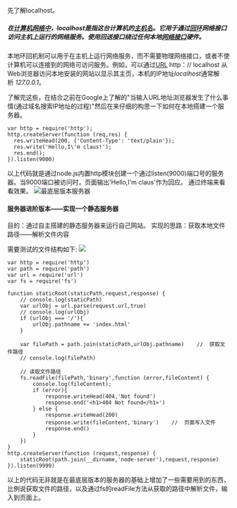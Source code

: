 
先了解localhost。
#####  在[计算机网络中](https://en.wikipedia.org/wiki/Computer_networking "计算机网络")，**localhost**是指*这台计算机*的[主机名](https://en.wikipedia.org/wiki/Hostname "主机名")。它用于通过[回环](https://en.wikipedia.org/wiki/Loopback "环回")网络接口访问主机上运行的网络服务。使用回送接口绕过任何本地[网络接口](https://en.wikipedia.org/wiki/Network_interface_controller "网络接口控制器")硬件。
本地环回机制可以用于在主机上运行网络服务，而不需要物理网络接口，或者不使计算机可以连接到的网络可访问服务。例如，可以通过[URL](https://en.wikipedia.org/wiki/URL "网址") http：// localhost 从Web浏览器访问本地安装的网站以显示其主页，本机的IP地址*localhost*通常解析 *127.0.0.1*。


了解完这些，在结合之前在Google上了解的"当输入URL地址浏览器发生了什么事情(通过域名搜索IP地址的过程)"然后在来仔细的构思一下如何在本地搭建一个服务器。


```
var http = require('http');
http.createServer(function (req,res) {
  res.writeHead(200, {'Content-Type': 'text/plain'});
  res.write('Hello,I\'m claus!');
  res.end();
}).listen(9000) 
```
以上代码就是通过node.js内置http模块创建一个通过listen(9000)端口号的服务器。当9000端口被访问时，页面输出'Hello,I'm claus'作为回应。
通过终端来看看效果。
![最底层版本服务器](http://upload-images.jianshu.io/upload_images/5030047-a83299d4f88459ce.jpg?imageMogr2/auto-orient/strip%7CimageView2/2/w/1240)

#### 服务器进阶版本——实现一个静态服务器

目的：通过自主搭建的静态服务器来运行自己网站。
实现的思路：获取本地文件路径——解析文件内容

需要测试的文件结构如下:
![](http://upload-images.jianshu.io/upload_images/5030047-b6727b991b9d0d18.jpg?imageMogr2/auto-orient/strip%7CimageView2/2/w/1240)


```
var http = require('http')
var path = require('path')
var url = require('url')
var fs = require('fs')

function staticRoot(staticPath,request,response) {
    // console.log(staticPath)
    var urlObj = url.parse(request.url,true)
    // console.log(urlObj)
    if (urlObj === '/'){
        urlObj.pathname += 'index.html'
    }

    var filePath = path.join(staticPath,urlObj.pathname)    //  获取文件路径
    // console.log(filePath)

    // 读取文件路径
    fs.readFile(filePath,'binary',function (error,fileContent) {
        console.log(fileContent);
        if (error){
            response.writeHead(404,'Not found')
            response.end('<h1>404 Not found</h1>')
        } else {
            response.writeHead(200)
            response.write(fileContent,'binary')    //  页面写入文件 
            response.end()
        }
    })
}
http.createServer(function (request,response) {
    staticRoot(path.join(__dirname,'node-server'),request,response)
}).listen(9999)
```
以上的代码无非就是在最底层版本的服务器的基础上增加了一些需要用到的东西，比例说获取文件的路径，以及通过fs的readFile方法从获取的路径中解析文件，输入到页面上。

